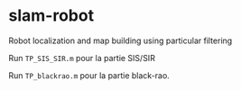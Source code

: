 # slam-robot
Robot localization and map building using particular filtering

Run `TP_SIS_SIR.m` pour la partie SIS/SIR

Run `TP_blackrao.m` pour la partie black-rao.
